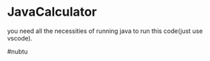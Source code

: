 # JavaCalculator
you need all the necessities of running java to run this code(just use vscode).




#nubtu
